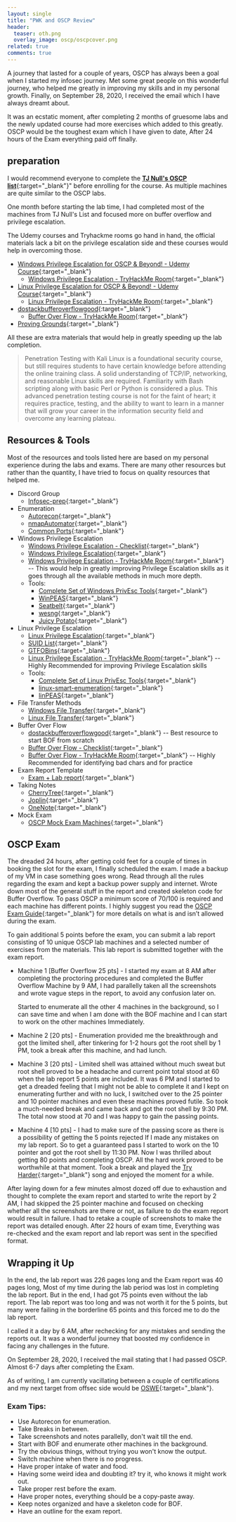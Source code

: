 ```yaml
---
layout: single
title: "PWK and OSCP Review"
header:
  teaser: oth.png
  overlay_image: oscp/oscpcover.png
related: true
comments: true
---
```


A journey that lasted for a couple of years, OSCP has always been a goal when I started my infosec journey. Met some great people on this wonderful journey, 
who helped me greatly in improving my skills and in my personal growth. Finally, on September 28, 2020, I received the email which I have always dreamt about. 

It was an ecstatic moment, after completing 2 months of gruesome labs and the newly updated course had more exercises which added to this greatly. 
OSCP would be the toughest exam which I have given to date, After 24 hours of the Exam everything paid off finally. 


## preparation 

I would recommend everyone to complete the [__TJ Null's OSCP list__](https://docs.google.com/spreadsheets/d/1dwSMIAPIam0PuRBkCiDI88pU3yzrqqHkDtBngUHNCw8/edit#gid=0){:target="_blank"}"
before enrolling for the course. As multiple machines are quite similar to the OSCP labs.

One month before starting the lab time, I had completed most of the machines from TJ Null's List and focused more on buffer overflow and privilege escalation.

The Udemy courses and Tryhackme rooms go hand in hand, the official materials lack a bit on the privilege escalation side and these courses would help in 
overcoming those.

- [Windows Privilege Escalation for OSCP & Beyond! - Udemy Course](https://www.udemy.com/course/windows-privilege-escalation/){:target="_blank"}
  - [Windows Privilege Escalation - TryHackMe Room](https://tryhackme.com/room/windows10privesc){:target="_blank"}
- [Linux Privilege Escalation for OSCP & Beyond! - Udemy Course](https://www.udemy.com/course/linux-privilege-escalation/){:target="_blank"}
  - [Linux Privilege Escalation - TryHackMe Room](https://tryhackme.com/room/linuxprivesc){:target="_blank"}
- [dostackbufferoverflowgood](https://github.com/justinsteven/dostackbufferoverflowgood){:target="_blank"}
  - [Buffer Over Flow - TryHackMe Room](https://tryhackme.com/room/bufferoverflowprep){:target="_blank"}
- [Proving Grounds](https://www.offensive-security.com/labs/individual/){:target="_blank"}

All these are extra materials that would help in greatly speeding up the lab completion.

> Penetration Testing with Kali Linux is a foundational security course, but still requires students to have certain knowledge before attending the online training class. A solid understanding of TCP/IP, networking, and reasonable Linux skills are required. 
Familiarity with Bash scripting along with basic Perl or Python is considered a plus. This advanced penetration testing course is not for the faint of heart; 
it requires practice, testing, and the ability to want to learn in a manner that will grow your career in the information security field and overcome any learning plateau.


## Resources & Tools

Most of the resources and tools listed here are based on my personal experience during the labs and exams. There are many other resources but rather 
than the quantity, I have tried to focus on quality resources that helped me.

* Discord Group
  - [Infosec-prep](https://discord.com/invite/infosecprep){:target="_blank"}
* Enumeration
  - [Autorecon](https://github.com/Tib3rius/AutoRecon){:target="_blank"}
  - [nmapAutomator](https://github.com/21y4d/nmapAutomator){:target="_blank"}
  - [Common Ports](https://sushant747.gitbooks.io/total-oscp-guide/content/list_of_common_ports.html){:target="_blank"}
* Windows Privilege Escalation
  - [Windows Privilege Escalation - Checklist](https://github.com/netbiosX/Checklists/blob/master/Windows-Privilege-Escalation.md){:target="_blank"}
  - [Windows Privilege Escalation](https://securism.wordpress.com/oscp-notes-privilege-escalation-windows/){:target="_blank"}
  - [Windows Privilege Escalation - TryHackMe Room](https://tryhackme.com/room/windows10privesc){:target="_blank"}  -- This would help in greatly improving Privilege Escalation skills as it goes through all the available methods in much more depth.
  - Tools:
  	- [Complete Set of Windows PrivEsc Tools](https://github.com/Tib3rius/Windows-PrivEsc-Tools){:target="_blank"}
	- [WinPEAS](https://github.com/carlospolop/PEASS-ng/tree/master/winPEAS){:target="_blank"}
	- [Seatbelt](https://github.com/GhostPack/Seatbelt){:target="_blank"}
	- [wesng](https://github.com/bitsadmin/wesng){:target="_blank"}
	- [Juicy Potato](https://github.com/ohpe/juicy-potato){:target="_blank"}
* Linux Privilege Escalation
  - [Linux Privilege Escalation](https://payatu.com/guide-linux-privilege-escalation){:target="_blank"}
  - [SUID List](https://pentestlab.blog/2017/09/25/suid-executables/){:target="_blank"}
  - [GTFOBins](https://gtfobins.github.io/){:target="_blank"}
  - [Linux Privilege Escalation - TryHackMe Room](https://tryhackme.com/room/linuxprivesc){:target="_blank"} -- Highly Recommended for improving Privilege Escalation skills
  - Tools:
  	- [Complete Set of Linux PrivEsc Tools](https://github.com/Tib3rius/Linux-PrivEsc-Tools){:target="_blank"} 
	- [linux-smart-enumeration](https://github.com/diego-treitos/linux-smart-enumeration){:target="_blank"}
	- [linPEAS](https://github.com/carlospolop/PEASS-ng/tree/master/linPEAS){:target="_blank"}
* File Transfer Methods
  - [Windows File Transfer](https://isroot.nl/2018/07/09/post-exploitation-file-transfers-on-windows-the-manual-way/){:target="_blank"}
  - [Linux File Transfer](https://sushant747.gitbooks.io/total-oscp-guide/content/transfering_files.html){:target="_blank"}
* Buffer Over Flow
  - [dostackbufferoverflowgood](https://github.com/justinsteven/dostackbufferoverflowgood){:target="_blank"} -- Best resource to start BOF from scratch 
  - [Buffer Over Flow - Checklist](https://github.com/Arken2/Everything-OSCP/blob/master/Checklists/WindowsBufferOverflowChecklist.pdf){:target="_blank"}
  - [Buffer Over Flow - TryHackMe Room](https://tryhackme.com/room/bufferoverflowprep){:target="_blank"} -- Highly Recommended for identifying bad chars and for practice 
* Exam Report Template
  - [Exam + Lab report](https://github.com/whoisflynn/OSCP-Exam-Report-Template){:target="_blank"}
* Taking Notes
  - [CherryTree](https://github.com/giuspen/cherrytree){:target="_blank"}
  - [Joplin](https://github.com/laurent22/joplin){:target="_blank"}
  - [OneNote](https://www.microsoft.com/en-us/microsoft-365/onenote/digital-note-taking-app){:target="_blank"}
* Mock Exam
  - [OSCP Mock Exam Machines](https://github.com/six2dez/OSCP-Human-Guide/blob/master/README.md#exam-mockups){:target="_blank"}

## OSCP Exam

The dreaded 24 hours, after getting cold feet for a couple of times in booking the slot for the exam, I finally scheduled the exam. I made a backup of my VM in case something goes wrong. Read through all the rules regarding the exam and kept a backup power supply and internet. Wrote down most of the general stuff in the report
and created skeleton code for Buffer Overflow. To pass OSCP a minimum score of 70/100 is required and each machine has different points.
I highly suggest you read the [OSCP Exam Guide](https://help.offensive-security.com/hc/en-us/articles/360040165632-OSCP-Exam-Guide){:target="_blank"} for more details on what is and isn’t allowed during the exam.

To gain additional 5 points before the exam, you can submit a lab report consisting of 10 unique OSCP lab machines and a selected number of exercises from the materials.
This lab report is submitted together with the exam report.

* Machine 1 [Buffer Overflow 25 pts] -
I started my exam at 8 AM after completing the proctoring procedures and completed the Buffer Overflow Machine by 9 AM, I had parallelly taken all the screenshots and wrote vague
steps in the report, to avoid any confusion later on.

  Started to enumerate all the other 4 machines in the background, so I can save time and when I am done with the BOF machine and I can start to work on the other machines 
Immediately.

* Machine 2 [20 pts] -
Enumeration provided me the breakthrough and got the limited shell, after tinkering for 1-2 hours got the root shell by 1 PM, took a break after this machine, and had lunch.

* Machine 3 [20 pts] -
Limited shell was attained without much sweat but root shell proved to be a headache and current point total stood at 60 when the lab report 5 points are included. 
It was 6 PM and I started to get a dreaded feeling that I might not be able to complete it and I kept on enumerating further and with no luck, I switched over to the 
25 pointer and 10 pointer machines and even these machines proved futile. So took a much-needed break and came back and got the root shell by 9:30 PM. The total now stood at 70 and I was happy to gain the passing points.

* Machine 4 [10 pts] -
I had to make sure of the passing score as there is a possibility of getting the 5 points rejected If I made any mistakes on my lab report. So to get a guaranteed pass
I started to work on the 10 pointer and got the root shell by 11:30 PM. Now I was thrilled about getting 80 points and completing OSCP. All the hard work proved to be worthwhile
at that moment. Took a break and played the [Try Harder](https://www.offensive-security.com/offsec/say-try-harder/){:target="_blank"} song and enjoyed the moment for a while. 

After laying down for a few minutes almost dozed off due to exhaustion and thought to complete the exam report and started to write the report by 2 AM, I had skipped the 25 pointer machine and focused on checking whether all the screenshots are there or not, as failure to do the exam report would result in failure. I had to retake a couple of screenshots to make the report was detailed enough. After 22 hours of exam time, Everything was re-checked and the exam report and lab report was sent in the specified format. 


## Wrapping it Up

In the end, the lab report was 226 pages long and the Exam report was 40 pages long, Most of my time during the lab period was lost in completing the lab report. But in the end, I had got 75 points even without the lab report. The lab report was too long and was not worth it for the 5 points, but many were failing in the borderline 65 points and this forced me to do the lab report.

I called it a day by 6 AM, after rechecking for any mistakes and sending the reports out. It was a wonderful journey that boosted my confidence in facing any challenges in the future.

On September 28, 2020, I received the mail stating that I had passed OSCP. Almost 6-7 days after completing the Exam.

<div data-iframe-width="250" data-iframe-height="270" data-share-badge-id="6fd420ed-eafb-48ed-bff4-e442bcf5df15" data-share-badge-host="https://www.credly.com"></div><script type="text/javascript" async src="//cdn.credly.com/assets/utilities/embed.js"></script>


As of writing, I am currently vacillating between a couple of certifications and my next target from offsec side would be [OSWE](https://www.offensive-security.com/awae-oswe/){:target="_blank"}.

###  Exam Tips:

* Use Autorecon for enumeration.
* Take Breaks in between.
* Take screenshots and notes parallelly, don't wait till the end.
* Start with BOF and enumerate other machines in the background.
* Try the obvious things, without trying you won't know the output.
* Switch machine when there is no progress.
* Have proper intake of water and food.
* Having some weird idea and doubting it? try it, who knows it might work out.
* Take proper rest before the exam.
* Have proper notes, everything should be a copy-paste away. 
* Keep notes organized and have a skeleton code for BOF.
* Have an outline for the exam report.
